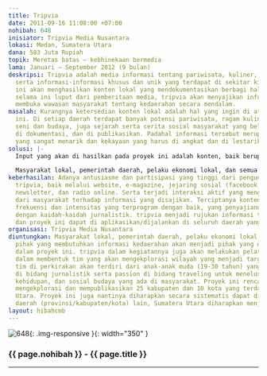 ```yaml
---
title: Tripvia
date: 2011-09-16 11:08:00 +07:00
nohibah: 648
inisiator: Tripvia Media Nusantara
lokasi: Medan, Sumatera Utara
dana: 583 Juta Rupiah
topik: Meretas batas – kebhinekaan bermedia
lama: Januari – September 2012 (9 bulan)
deskripsi: Tripvia adalah media informasi tentang pariwisata, kuliner, seni dan budaya,
  serta informasi-informasi khusus dan unik yang terdapat di sekitar kita. Proyek
  ini akan menghasilkan konten lokal yang mendokumentasikan berbagi hal menarik yang
  selama ini luput dari pemberitaan media, tripvia akan menyajikan informasi yang
  membuka wawasan masyarakat tentang kedaerahan secara mendalam.
masalah: Kurangnya ketersedian konten lokal adalah hal yang ingin di atasi pada proyek
  ini. Di setiap daerah terdapat banyak potensi pariwisata, ragam kuliner, keberagaman
  seni dan budaya, juga sejarah serta cerita sosial masyarakat yang belum banyak diketahui,
  di dokumentasi, dan di publikasikan. Padahal informasi tersebut merupakan hal-hal
  yang sangat menarik dan kekayaan yang harus di angkat dan di lestarikan.
solusi: |-
  Input yang akan di hasilkan pada proyek ini adalah konten, baik berupa teks – image – audio – video. Konten tersebut akan di publikasi dan di sebarkan melalui website, e-magazine, jejaringan sosial media, newsletter, dan radio online secara kreatif dan menarik, dalam penyajiannya konten akan merujuk kepada kaidah-kaidah jurnalistik.

  Masyarakat lokal, pemerintah daerah, pelaku ekonomi lokal, dan semua pihak yang membutuhkan informasi kedaerahan akan menjadi pihak yang diuntungkan dalam proyek ini. tripvia dalam kegiatannya juga akan melakukan pelatihan jurnalistik dalam membentuk tim yang akan mengekplorasi wilayah yang menjadi target publikasi, tim di perkirakan akan terdiri dari anak-anak muda (19-30 tahun) yang memiliki minat di bidang jurnalistik serta passion di bidang traveling untuk menelusuri alam, ragam kehidupan, dan sosial budaya yang ada di masyarakat. Proyek ini rencananya akan mengekplorasi dan mempublikasikan 25 kabupaten dan 10 kota yang terdapat di Sumatera Utara. Proyek ini juga nantinya diharapkan secara sistematis dapat di terapkan di daerah (provinsi/kabupaten/kota) lain, Sumatera Utara diharapkan menjadi pilot project.
keberhasilan: Adanya antusiasme dan partisipasi yang tinggi dari pengunjung/pembaca
  tripvia, baik melalui website, e-magazine, jejaring sosial (facebook, twitter),
  newsletter, dan radio online. Serta terjadi interaksi aktif yang menghasilkan feedback
  dari masyarakat terhadap informasi yang disajikan. Terciptanya konten lokal dengan
  frekuensi dan intensitas yang terprogram dengan baik, yang penyajiannya telah sesuai
  dengan kaidah-kaidah jurnalistik. tripvia menjadi rujukan informasi tentang kedaerahan,
  dan proyek ini dapat di aplikasikan/dijalankan di seluruh daerah yang ada di Indonesia.
organisasi: Tripvia Media Nusantara
diuntungkan: Masyarakat lokal, pemerintah daerah, pelaku ekonomi lokal, dan semua
  pihak yang membutuhkan informasi kedaerahan akan menjadi pihak yang diuntungkan
  dalam proyek ini. tripvia dalam kegiatannya juga akan melakukan pelatihan jurnalistik
  dalam membentuk tim yang akan mengekplorasi wilayah yang menjadi target publikasi,
  tim di perkirakan akan terdiri dari anak-anak muda (19-30 tahun) yang memiliki minat
  di bidang jurnalistik serta passion di bidang traveling untuk menelusuri alam, ragam
  kehidupan, dan sosial budaya yang ada di masyarakat. Proyek ini rencananya akan
  mengekplorasi dan mempublikasikan 25 kabupaten dan 10 kota yang terdapat di Sumatera
  Utara. Proyek ini juga nantinya diharapkan secara sistematis dapat di terapkan di
  daerah (provinsi/kabupaten/kota) lain, Sumatera Utara diharapkan menjadi pilot project.
layout: hibahcmb
---
```


![648](/static/img/hibahcmb/648.png){: .img-responsive }{: width="350" }

### {{ page.nohibah }} - {{ page.title }}

---
